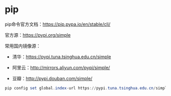 

# pip

pip命令官方文档：https://pip.pypa.io/en/stable/cli/

官方源：https://pypi.org/simple

常用国内镜像源：

- 清华：https://pypi.tuna.tsinghua.edu.cn/simple

- 阿里云：http://mirrors.aliyun.com/pypi/simple/

- 豆瓣：http://pypi.douban.com/simple/



```powershell
pip config set global.index-url https://pypi.tuna.tsinghua.edu.cn/simple
```

